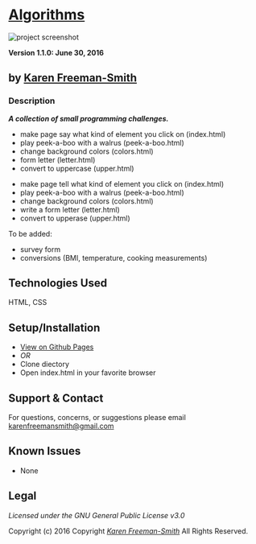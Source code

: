 # [Algorithms](http://karenfreemansmith.github.io/algorithms)
![project screenshot](/img/screenshot.jpg)

__Version 1.1.0: June 30, 2016__
## by [Karen Freeman-Smith](http://karenfreemansmith.github.io)

### Description
__*A collection of small programming challenges.*__

- make page say what kind of element you click on (index.html)
- play peek-a-boo with a walrus (peek-a-boo.html)
- change background colors (colors.html)
- form letter (letter.html)
- convert to uppercase (upper.html)
* make page tell what kind of element you click on (index.html)
* play peek-a-boo with a walrus (peek-a-boo.html)
* change background colors (colors.html)
* write a form letter (letter.html)
* convert to upperase (upper.html)

To be added:

* survey form
* conversions (BMI, temperature, cooking measurements)

## Technologies Used
HTML, CSS

## Setup/Installation
* [View on Github Pages](https://karenfreemansmith.github.io/EpicIntroWk1-PetWebsite)
* _OR_
* Clone diectory 
* Open index.html in your favorite browser

## Support & Contact
For questions, concerns, or suggestions please email karenfreemansmith@gmail.com

## Known Issues
* None

## Legal
*Licensed under the GNU General Public License v3.0*

Copyright (c) 2016 Copyright _[Karen Freeman-Smith](https://karenfreemansmith.github.io)_ All Rights Reserved.
